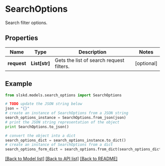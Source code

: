 # SearchOptions

Search filter options.

## Properties
Name | Type | Description | Notes
------------ | ------------- | ------------- | -------------
**request** | **List[str]** | Gets the list of search request filters. | [optional]

## Example

```python
from slskd.models.search_options import SearchOptions

# TODO update the JSON string below
json = "{}"
# create an instance of SearchOptions from a JSON string
search_options_instance = SearchOptions.from_json(json)
# print the JSON string representation of the object
print SearchOptions.to_json()

# convert the object into a dict
search_options_dict = search_options_instance.to_dict()
# create an instance of SearchOptions from a dict
search_options_form_dict = search_options.from_dict(search_options_dict)
```
[[Back to Model list]](../README.md#documentation-for-models) [[Back to API list]](../README.md#documentation-for-api-endpoints) [[Back to README]](../README.md)
